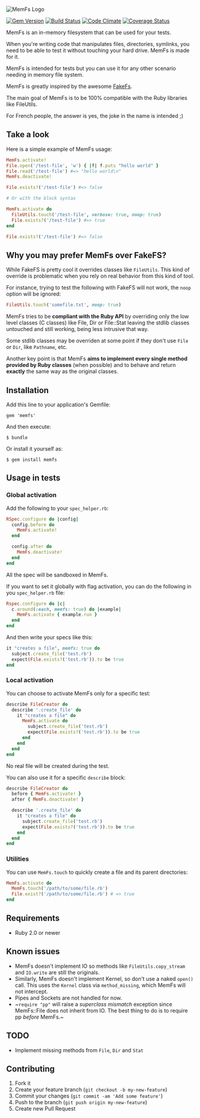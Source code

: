 ![MemFs Logo](https://raw.github.com/simonc/memfs/main/memfs.png)

[![Gem Version](https://badge.fury.io/rb/memfs.svg)](https://badge.fury.io/rb/memfs)
[![Build Status](https://github.com/simonc/memfs/actions/workflows/ci.yml/badge.svg?branch=main)](https://github.com/simonc/memfs/actions/workflows/ci.yml)
[![Code Climate](https://codeclimate.com/github/simonc/memfs/badges/gpa.svg)](https://codeclimate.com/github/simonc/memfs)
[![Coverage Status](https://coveralls.io/repos/github/simonc/memfs/badge.svg?branch=main)](https://coveralls.io/github/simonc/memfs?branch=main)

MemFs is an in-memory filesystem that can be used for your tests.

When you're writing code that manipulates files, directories, symlinks, you need
to be able to test it without touching your hard drive. MemFs is made for it.

MemFs is intended for tests but you can use it for any other scenario needing in
memory file system.

MemFs is greatly inspired by the awesome
[FakeFs](https://github.com/defunkt/fakefs).

The main goal of MemFs is to be 100% compatible with the Ruby libraries like
FileUtils.

For French people, the answer is yes, the joke in the name is intended ;)

## Take a look

Here is a simple example of MemFs usage:

``` ruby
MemFs.activate!
File.open('/test-file', 'w') { |f| f.puts "hello world" }
File.read('/test-file') #=> "hello world\n"
MemFs.deactivate!

File.exists?('/test-file') #=> false

# Or with the block syntax

MemFs.activate do
  FileUtils.touch('/test-file', verbose: true, noop: true)
  File.exists?('/test-file') #=> true
end

File.exists?('/test-file') #=> false
```

## Why you may prefer MemFs over FakeFS?

While FakeFS is pretty cool it overrides classes like `FileUtils`. This kind of override is problematic when you rely on real behavior from this kind of tool.

For instance, trying to test the following with FakeFS will not work, the `noop` option will be ignored:

``` ruby
FileUtils.touch('somefile.txt', noop: true)
```

MemFs tries to be **compliant with the Ruby API** by overriding only the low level classes (C classes) like File, Dir or File::Stat leaving the stdlib classes untouched and still working, being less intrusive that way.

Some stdlib classes may be overriden at some point if they don't use `File` or `Dir`, like `Pathname`, etc.

Another key point is that MemFs **aims to implement every single method provided by Ruby classes** (when possible) and to behave and return **exactly** the same way as the original classes.

## Installation

Add this line to your application's Gemfile:

    gem 'memfs'

And then execute:

    $ bundle

Or install it yourself as:

    $ gem install memfs

## Usage in tests

### Global activation

Add the following to your `spec_helper.rb`:

``` ruby
RSpec.configure do |config|
  config.before do
    MemFs.activate!
  end

  config.after do
    MemFs.deactivate!
  end
end
```

All the spec will be sandboxed in MemFs.

If you want to set it globally with flag activation, you can do the following in
you `spec_helper.rb` file:

``` ruby
Rspec.configure do |c|
  c.around(:each, memfs: true) do |example|
    MemFs.activate { example.run }
  end
end
```

And then write your specs like this:

``` ruby
it "creates a file", memfs: true do
  subject.create_file('test.rb')
  expect(File.exists?('test.rb')).to be true
end
```

### Local activation

You can choose to activate MemFs only for a specific test:

``` ruby
describe FileCreator do
  describe '.create_file' do
    it "creates a file" do
      MemFs.activate do
        subject.create_file('test.rb')
        expect(File.exists?('test.rb')).to be true
      end
    end
  end
end
```

No real file will be created during the test.

You can also use it for a specific `describe` block:

``` ruby
describe FileCreator do
  before { MemFs.activate! }
  after { MemFs.deactivate! }

  describe '.create_file' do
    it "creates a file" do
      subject.create_file('test.rb')
      expect(File.exists?('test.rb')).to be true
    end
  end
end
```

### Utilities

You can use `MemFs.touch` to quickly create a file and its parent directories:

``` ruby
MemFs.activate do
  MemFs.touch('/path/to/some/file.rb')
  File.exist?('/path/to/some/file.rb') # => true
end
```

## Requirements

* Ruby 2.0 or newer

## Known issues

* MemFs doesn't implement IO so methods like `FileUtils.copy_stream` and `IO.write` are still the originals.
* Similarly, MemFs doesn't implement Kernel, so don't use a naked `open()` call. This uses the `Kernel` class via `method_missing`, which MemFs will not intercept.
* Pipes and Sockets are not handled for now.
* ~`require "pp"` will raise a _superclass mismatch_ exception since MemFs::File does not inherit from IO. The best thing to do is to require pp _before_ MemFs.~

## TODO

* Implement missing methods from `File`, `Dir` and `Stat`

## Contributing

1. Fork it
2. Create your feature branch (`git checkout -b my-new-feature`)
3. Commit your changes (`git commit -am 'Add some feature'`)
4. Push to the branch (`git push origin my-new-feature`)
5. Create new Pull Request
